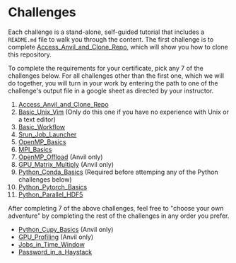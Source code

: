 

# Challenges

Each challenge is a stand-alone, self-guided tutorial that includes a `README.md` file to walk you through the content. The first challenge is to complete [Access_Anvil_and_Clone_Repo](Access_Anvil_and_Clone_Repo), which will show you how to clone this repository.

To complete the requirements for your certificate,
pick any 7 of the challenges below. For all challenges other than the first one, which we will do together, you will turn in your work by entering the path to one of the challenge's output file in a google sheet as directed by your instructor. 

1. [Access_Anvil_and_Clone_Repo](Access_Anvil_and_Clone_Repo) 
2. [Basic_Unix_Vim](Basic_Unix_Vim) (Only do this one if you have no experience with Unix or a text editor) 
3. [Basic_Workflow](Basic_Workflow)
4. [Srun_Job_Launcher](Srun_Job_Launcher)
5. [OpenMP_Basics](OpenMP_Basics)
6. [MPI_Basics](MPI_Basics)
7. [OpenMP_Offload](OpenMP_Offload) (Anvil only)
8. [GPU_Matrix_Multiply](GPU_Matrix_Multiply) (Anvil only) 
9. [Python_Conda_Basics](Python_Conda_Basics) (Required before attemping any of the Python challenges below)
10. [Python_Pytorch_Basics](Python_Pytorch_Basics)
11. [Python_Parallel_HDF5](Python_Parallel_HDF5)

After completing 7 of the above challenges, feel free to "choose your own adventure" by completing the rest of the challenges in any order you prefer.

- [Python_Cupy_Basics](Python_Cupy_Basics) (Anvil only) 
- [GPU_Profiling](GPU_Profiling) (Anvil only) 
- [Jobs_in_Time_Window](Jobs_in_Time_Window)
- [Password_in_a_Haystack](Password_in_a_Haystack)
